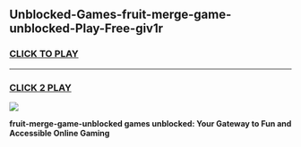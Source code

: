
## Unblocked-Games-fruit-merge-game-unblocked-Play-Free-giv1r
<h3>
<a href="https://premium76.site?title=fruit-merge-game-unblocked&ref=10A">CLICK TO PLAY</a></h3>
<hr>

<h3>
<a href="https://premium76.site?title=fruit-merge-game-unblocked&ref=10A">CLICK 2 PLAY</a>
  
</h3>

<a href="https://premium76.site?title=fruit-merge-game-unblocked&ref=10A"><img src="https://clearcache.store/games.png"></a>


**fruit-merge-game-unblocked games unblocked: Your Gateway to Fun and Accessible Online Gaming**
